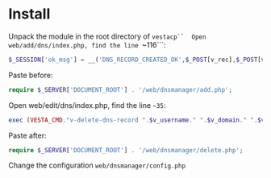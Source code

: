 Install
==========================
Unpack the module in the root directory of ```vestacp`` 
Open web/add/dns/index.php, find the line ```~116```:
```php
$_SESSION['ok_msg'] = __('DNS_RECORD_CREATED_OK',$_POST[v_rec],$_POST[v_domain]);
```
Paste before:
```php
require $_SERVER['DOCUMENT_ROOT'] . '/web/dnsmanager/add.php';
```
Open web/edit/dns/index.php, find the line ```~35```:
```php
exec (VESTA_CMD."v-delete-dns-record ".$v_username." ".$v_domain." ".$v_record_id, $output, $return_var);
```
Paste after:
```php
require $_SERVER['DOCUMENT_ROOT'] . '/web/dnsmanager/delete.php';
```
Change the configuration ```web/dnsmanager/config.php```